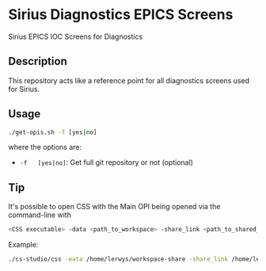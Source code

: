 # Sirius Diagnostics EPICS Screens

Sirius EPICS IOC Screens for Diagnostics

## Description

This repository acts like a reference point for all
diagnostics screens used for Sirius.

## Usage

```bash
./get-opis.sh -f [yes|no]
```

where the options are:

- `-f   [yes|no]`:        Get full git repository or not (optional)

## Tip

It's possible to open CSS with the Main OPI being opened via the command-line with

```bash
<CSS executable> -data <path_to_workspace> -share_link <path_to_shared_directory>=/<directory_in_workspace> --launcher.openFile "/<directory_in_workspace>/<OPI>.opi"
```

Example:

```bash
./cs-studio/css -eata /home/lerwys/workspace-share -share_link /home/lerwys/Repos/sirius-diagnostics-epics-screens/build/op/opi=/displays --launcher.openFile "/displays/sirius_main_all.opi"
```
